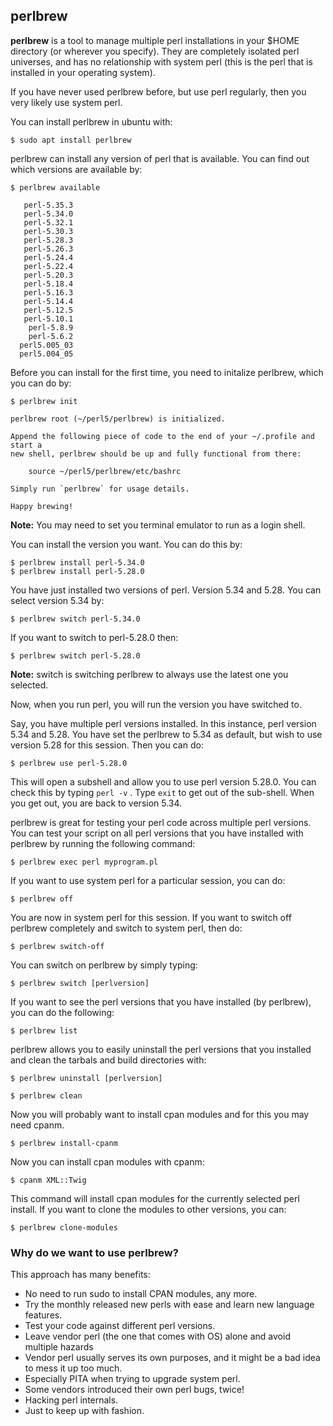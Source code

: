 ## perlbrew 

**perlbrew** is a tool to manage multiple perl installations in your $HOME 
directory (or wherever you specify). They are completely isolated perl 
universes, and has no relationship with system perl (this is the perl that
is installed in your operating system). 

If you have never used perlbrew before, but use perl regularly, then you
very likely use system perl. 

You can install perlbrew in ubuntu with:

```
$ sudo apt install perlbrew
```

perlbrew can install any version of perl that is available. You can find out 
which versions are available by:

```
$ perlbrew available

   perl-5.35.3
   perl-5.34.0
   perl-5.32.1
   perl-5.30.3
   perl-5.28.3
   perl-5.26.3
   perl-5.24.4
   perl-5.22.4
   perl-5.20.3
   perl-5.18.4
   perl-5.16.3
   perl-5.14.4
   perl-5.12.5
   perl-5.10.1
    perl-5.8.9
    perl-5.6.2
  perl5.005_03
  perl5.004_05
```

Before you can install for the first time, you need to initalize perlbrew, 
which you can do by:

```
$ perlbrew init

perlbrew root (~/perl5/perlbrew) is initialized.

Append the following piece of code to the end of your ~/.profile and start a
new shell, perlbrew should be up and fully functional from there:

    source ~/perl5/perlbrew/etc/bashrc

Simply run `perlbrew` for usage details.

Happy brewing!
```

**Note:** You may need to set you terminal emulator to run as a login shell.

You can install the version you want. You can do this by:

```
$ perlbrew install perl-5.34.0
$ perlbrew install perl-5.28.0
```

You have just installed two versions of perl. Version 5.34 and 5.28. You can
select version 5.34 by:

```
$ perlbrew switch perl-5.34.0
```

If you want to switch to perl-5.28.0 then:

```
$ perlbrew switch perl-5.28.0

```

**Note:** switch is switching perlbrew to always use the latest one you
selected.

Now, when you run perl, you will run the version you have switched to.

Say, you have multiple perl versions installed. In this instance, perl
version 5.34 and 5.28. You have set the perlbrew to 5.34 as default, but
wish to use version 5.28 for this session. Then you can do:

```
$ perlbrew use perl-5.28.0
```

This will open a subshell and allow you to use perl version 5.28.0. You can
check this by typing ```perl -v``` . Type ```exit``` to get out of the 
sub-shell. When you get out, you are back to version 5.34.

perlbrew is great for testing your perl code across multiple perl versions.
You can test your script on all perl versions that you have installed with
perlbrew by running the following command:


```
$ perlbrew exec perl myprogram.pl
```

If you want to use system perl for a particular session, you can do:

```
$ perlbrew off
```

You are now in system perl for this session. If you want to switch off
perlbrew completely and switch to system perl, then do:

```
$ perlbrew switch-off
```

You can switch on perlbrew by simply typing:
```
$ perlbrew switch [perlversion]
```

If you want to see the perl versions that you have installed (by perlbrew), 
you can do the following:

```
$ perlbrew list
```

perlbrew allows you to easily uninstall the perl versions that you installed
and clean the tarbals and build directories with:

```
$ perlbrew uninstall [perlversion]
```

```
$ perlbrew clean
```

Now you will probably want to install cpan modules and for this you may need
cpanm.

```
$ perlbrew install-cpanm
```

Now you can install cpan modules with cpanm:
```
$ cpanm XML::Twig
```

This command will install cpan modules for the currently selected perl install.
If you want to clone the modules to other versions, you can:

```
$ perlbrew clone-modules
```

### Why do we want to use perlbrew?
This approach has many benefits:

* No need to run sudo to install CPAN modules, any more.
* Try the monthly released new perls with ease and learn new language features.
* Test your code against different perl versions.
* Leave vendor perl (the one that comes with OS) alone and avoid multiple 
  hazards
* Vendor perl usually serves its own purposes, and it might be a bad idea to 
  mess it up too much.
* Especially PITA when trying to upgrade system perl.
* Some vendors introduced their own perl bugs, twice!
* Hacking perl internals.
* Just to keep up with fashion. 

